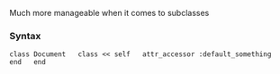 Much more manageable when it comes to subclasses

### Syntax
`
class Document  
class << self  
attr_accessor :default_something  
end  
end  
`